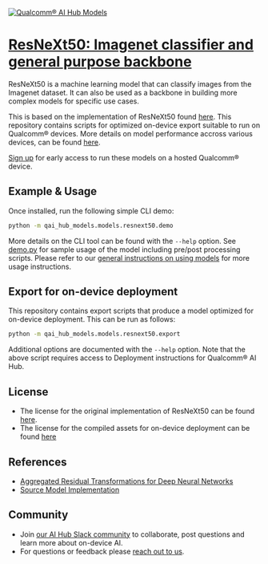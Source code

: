 [![Qualcomm® AI Hub Models](https://qaihub-public-assets.s3.us-west-2.amazonaws.com/qai-hub-models/quic-logo.jpg)](../../README.md)


# [ResNeXt50: Imagenet classifier and general purpose backbone](https://aihub.qualcomm.com/models/resnext50)

ResNeXt50 is a machine learning model that can classify images from the Imagenet dataset. It can also be used as a backbone in building more complex models for specific use cases.

This is based on the implementation of ResNeXt50 found
[here](https://github.com/pytorch/vision/blob/main/torchvision/models/resnet.py). This repository contains scripts for optimized on-device
export suitable to run on Qualcomm® devices. More details on model performance
accross various devices, can be found [here](https://aihub.qualcomm.com/models/resnext50).

[Sign up](https://myaccount.qualcomm.com/signup) for early access to run these models on
a hosted Qualcomm® device.




## Example & Usage


Once installed, run the following simple CLI demo:

```bash
python -m qai_hub_models.models.resnext50.demo
```
More details on the CLI tool can be found with the `--help` option. See
[demo.py](demo.py) for sample usage of the model including pre/post processing
scripts. Please refer to our [general instructions on using
models](../../../#getting-started) for more usage instructions.

## Export for on-device deployment

This repository contains export scripts that produce a model optimized for
on-device deployment. This can be run as follows:

```bash
python -m qai_hub_models.models.resnext50.export
```
Additional options are documented with the `--help` option. Note that the above
script requires access to Deployment instructions for Qualcomm® AI Hub.

## License
- The license for the original implementation of ResNeXt50 can be found
  [here](https://github.com/pytorch/vision/blob/main/LICENSE).
- The license for the compiled assets for on-device deployment can be found [here](https://qaihub-public-assets.s3.us-west-2.amazonaws.com/qai-hub-models/Qualcomm+AI+Hub+Proprietary+License.pdf)

## References
* [Aggregated Residual Transformations for Deep Neural Networks](https://arxiv.org/abs/1611.05431)
* [Source Model Implementation](https://github.com/pytorch/vision/blob/main/torchvision/models/resnet.py)

## Community
* Join [our AI Hub Slack community](https://qualcomm-ai-hub.slack.com/join/shared_invite/zt-2d5zsmas3-Sj0Q9TzslueCjS31eXG2UA#/shared-invite/email) to collaborate, post questions and learn more about on-device AI.
* For questions or feedback please [reach out to us](mailto:ai-hub-support@qti.qualcomm.com).


